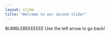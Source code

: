 ```yaml
---
layout: slide
title: "Welcome to our second slide!"
---
```

BUMBLEBEEEEEEE
Use the left arrow to go back!
